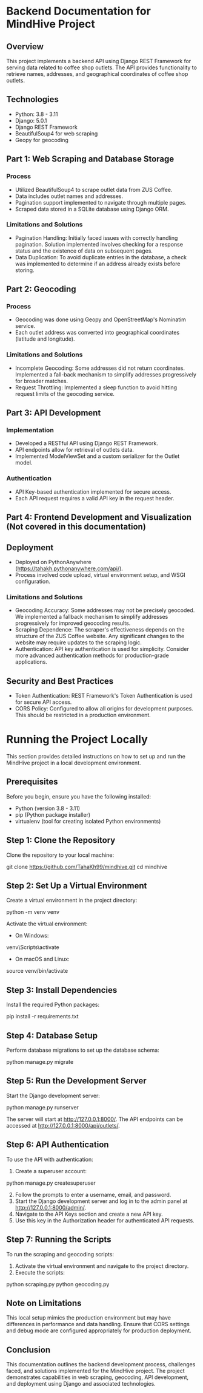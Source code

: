 # Backend Documentation for MindHive Project

## Overview
This project implements a backend API using Django REST Framework for serving data related to coffee shop outlets. The API provides functionality to retrieve names, addresses, and geographical coordinates of coffee shop outlets.

## Technologies
- Python: 3.8 - 3.11
- Django: 5.0.1
- Django REST Framework
- BeautifulSoup4 for web scraping
- Geopy for geocoding

## Part 1: Web Scraping and Database Storage
### Process
- Utilized BeautifulSoup4 to scrape outlet data from ZUS Coffee.
- Data includes outlet names and addresses.
- Pagination support implemented to navigate through multiple pages.
- Scraped data stored in a SQLite database using Django ORM.

### Limitations and Solutions
- Pagination Handling: Initially faced issues with correctly handling pagination. Solution implemented involves checking for a response status and the existence of data on subsequent pages.
- Data Duplication: To avoid duplicate entries in the database, a check was implemented to determine if an address already exists before storing.

## Part 2: Geocoding
### Process
- Geocoding was done using Geopy and OpenStreetMap's Nominatim service.
- Each outlet address was converted into geographical coordinates (latitude and longitude).

### Limitations and Solutions
- Incomplete Geocoding: Some addresses did not return coordinates. Implemented a fall-back mechanism to simplify addresses progressively for broader matches.
- Request Throttling: Implemented a sleep function to avoid hitting request limits of the geocoding service.

## Part 3: API Development
### Implementation
- Developed a RESTful API using Django REST Framework.
- API endpoints allow for retrieval of outlets data.
- Implemented ModelViewSet and a custom serializer for the Outlet model.

### Authentication
- API Key-based authentication implemented for secure access.
- Each API request requires a valid API key in the request header.

## Part 4: Frontend Development and Visualization (Not covered in this documentation)

## Deployment
- Deployed on PythonAnywhere (https://tahakh.pythonanywhere.com/api/).
- Process involved code upload, virtual environment setup, and WSGI configuration.

### Limitations and Solutions
- Geocoding Accuracy: Some addresses may not be precisely geocoded. We implemented a fallback mechanism to simplify addresses progressively for improved geocoding results.
- Scraping Dependence: The scraper's effectiveness depends on the structure of the ZUS Coffee website. Any significant changes to the website may require updates to the scraping logic.
- Authentication: API key authentication is used for simplicity. Consider more advanced authentication methods for production-grade applications.

## Security and Best Practices
- Token Authentication: REST Framework's Token Authentication is used for secure API access.
- CORS Policy: Configured to allow all origins for development purposes. This should be restricted in a production environment.

# Running the Project Locally

This section provides detailed instructions on how to set up and run the MindHive project in a local development environment.

## Prerequisites
Before you begin, ensure you have the following installed:
- Python (version 3.8 - 3.11)
- pip (Python package installer)
- virtualenv (tool for creating isolated Python environments)

## Step 1: Clone the Repository
Clone the repository to your local machine:

git clone https://github.com/TahaKh99/mindhive.git cd mindhive

## Step 2: Set Up a Virtual Environment
Create a virtual environment in the project directory:

python -m venv venv

Activate the virtual environment:
- On Windows:

venv\Scripts\activate

- On macOS and Linux:

source venv/bin/activate

## Step 3: Install Dependencies
Install the required Python packages:

pip install -r requirements.txt

## Step 4: Database Setup
Perform database migrations to set up the database schema:

python manage.py migrate

## Step 5: Run the Development Server
Start the Django development server:

python manage.py runserver

The server will start at http://127.0.0.1:8000/. The API endpoints can be accessed at http://127.0.0.1:8000/api/outlets/.

## Step 6: API Authentication
To use the API with authentication:
1. Create a superuser account:

python manage.py createsuperuser

2. Follow the prompts to enter a username, email, and password.
3. Start the Django development server and log in to the admin panel at http://127.0.0.1:8000/admin/.
4. Navigate to the API Keys section and create a new API key.
5. Use this key in the Authorization header for authenticated API requests.

## Step 7: Running the Scripts
To run the scraping and geocoding scripts:
1. Activate the virtual environment and navigate to the project directory.
2. Execute the scripts:

python scraping.py python geocoding.py


## Note on Limitations
This local setup mimics the production environment but may have differences in performance and data handling. Ensure that CORS settings and debug mode are configured appropriately for production deployment.

## Conclusion
This documentation outlines the backend development process, challenges faced, and solutions implemented for the MindHive project. The project demonstrates capabilities in web scraping, geocoding, API development, and deployment using Django and associated technologies.
